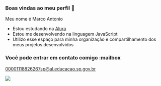 ### Boas vindas ao meu perfil 💙

Meu nome é Marco Antonio

- Estou estudando na [Alura](https://www.alura.com.br)
- Estou me desenvolvendo na linguagem JavaScript
- Utilizo esse espaço para minha organização e compartilhamento dos meus projetos desenvolvidos

### Você pode entrar em contato comigo :mailbox

00001118826267sp@al.educacao.sp.gov.br



![](https://media1.tenor.com/m/UenJb9aKpasAAAAC/naruto-walk.gif)


